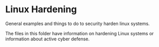 # Linux Hardening
General examples and things to do to security harden linux systems. 

The files in this folder have information on hardening Linux systems or information about active cyber defense. 
